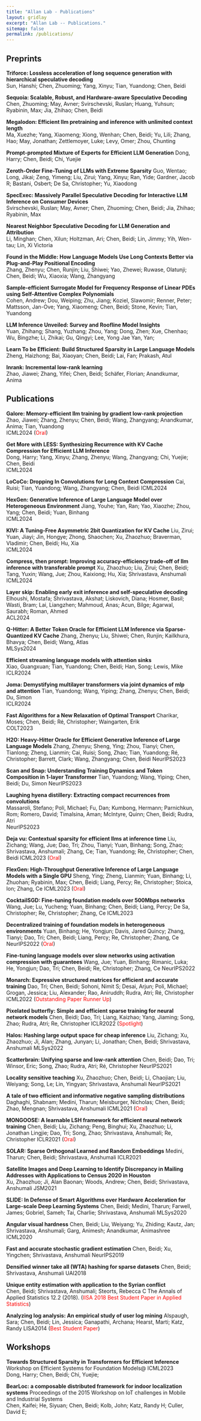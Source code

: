 ```yaml
---
title: "Allan Lab - Publications"
layout: gridlay
excerpt: "Allan Lab -- Publications."
sitemap: false
permalink: /publications/
---
```


## Preprints

**Triforce: Lossless acceleration of long sequence generation with hierarchical speculative decoding**  
Sun, Hanshi; Chen, Zhuoming; Yang, Xinyu; Tian, Yuandong; Chen, Beidi 

**Sequoia: Scalable, Robust, and Hardware-aware Speculative Decoding**    
Chen, Zhuoming; May, Avner; Svirschevski, Ruslan; Huang, Yuhsun; Ryabinin, Max; Jia, Zhihao; Chen, Beidi

**Megalodon: Efficient llm pretraining and inference with unlimited context length**  
Ma, Xuezhe; Yang, Xiaomeng; Xiong, Wenhan; Chen, Beidi; Yu, Lili; Zhang, Hao; May, Jonathan; Zettlemoyer, Luke; Levy, Omer; Zhou, Chunting

**Prompt-prompted Mixture of Experts for Efficient LLM Generation**
Dong, Harry; Chen, Beidi; Chi, Yuejie

**Zeroth-Order Fine-Tuning of LLMs with Extreme Sparsity**
Guo, Wentao; Long, Jikai; Zeng, Yimeng; Liu, Zirui; Yang, Xinyu; Ran, Yide; Gardner, Jacob R; Bastani, Osbert; De Sa, Christopher; Yu, Xiaodong

**SpecExec: Massively Parallel Speculative Decoding for Interactive LLM Inference on Consumer Devices**  
Svirschevski, Ruslan; May, Avner; Chen, Zhuoming; Chen, Beidi; Jia, Zhihao; Ryabinin, Max

**Nearest Neighbor Speculative Decoding for LLM Generation and Attribution**  
Li, Minghan; Chen, Xilun; Holtzman, Ari; Chen, Beidi; Lin, Jimmy; Yih, Wen-tau; Lin, Xi Victoria 

**Found in the Middle: How Language Models Use Long Contexts Better via Plug-and-Play Positional Encoding**   
Zhang, Zhenyu; Chen, Runjin; Liu, Shiwei; Yao, Zhewei; Ruwase, Olatunji; Chen, Beidi; Wu, Xiaoxia; Wang, Zhangyang 

**Sample-efficient Surrogate Model for Frequency Response of Linear PDEs using Self-Attentive Complex Polynomials**    
Cohen, Andrew; Dou, Weiping; Zhu, Jiang; Koziel, Slawomir; Renner, Peter; Mattsson, Jan-Ove; Yang, Xiaomeng; Chen, Beidi; Stone, Kevin; Tian, Yuandong

**LLM Inference Unveiled: Survey and Roofline Model Insights**    
Yuan, Zhihang; Shang, Yuzhang; Zhou, Yang; Dong, Zhen; Xue, Chenhao; Wu, Bingzhe; Li, Zhikai; Gu, Qingyi; Lee, Yong Jae Yan, Yan; 

**Learn To be Efficient: Build Structured Sparsity in Large Language Models**    
Zheng, Haizhong; Bai, Xiaoyan; Chen, Beidi; Lai, Fan; Prakash, Atul 

**Inrank: Incremental low-rank learning**    
Zhao, Jiawei; Zhang, Yifei; Chen, Beidi; Schäfer, Florian; Anandkumar, Anima

## Publications

**Galore: Memory-efficient llm training by gradient low-rank projection** 
Zhao, Jiawei; Zhang, Zhenyu; Chen, Beidi; Wang, Zhangyang; Anandkumar, Anima; Tian, Yuandong  
ICML2024 (<font color=Red>Oral</font>)

**Get More with LESS: Synthesizing Recurrence with KV Cache Compression for Efficient LLM Inference**  
Dong, Harry; Yang, Xinyu; Zhang, Zhenyu; Wang, Zhangyang; Chi, Yuejie; Chen, Beidi  
ICML2024

**LoCoCo: Dropping In Convolutions for Long Context Compression**
Cai, Ruisi; Tian, Yuandong; Wang, Zhangyang; Chen, Beidi
ICML2024

**HexGen: Generative Inference of Large Language Model over Heterogeneous Environment**
Jiang, Youhe; Yan, Ran; Yao, Xiaozhe; Zhou, Yang; Chen, Beidi; Yuan, Binhang  
ICML2024

**KIVI: A Tuning-Free Asymmetric 2bit Quantization for KV Cache** 
Liu, Zirui; Yuan, Jiayi; Jin, Hongye; Zhong, Shaochen; Xu, Zhaozhuo; Braverman, Vladimir; Chen, Beidi; Hu, Xia  
ICML2024

**Compress, then prompt: Improving accuracy-efficiency trade-off of llm inference with transferable prompt**
Xu, Zhaozhuo; Liu, Zirui; Chen, Beidi; Tang, Yuxin; Wang, Jue; Zhou, Kaixiong; Hu, Xia; Shrivastava, Anshumali
ICML2024

**Layer skip: Enabling early exit inference and self-speculative decoding**
Elhoushi, Mostafa; Shrivastava, Akshat; Liskovich, Diana; Hosmer, Basil; Wasti, Bram; Lai, Liangzhen; Mahmoud, Anas; Acun, Bilge; Agarwal, Saurabh; Roman, Ahmed  
ACL2024

**Q-Hitter: A Better Token Oracle for Efficient LLM Inference via Sparse-Quantized KV Cache** 
Zhang, Zhenyu; Liu, Shiwei; Chen, Runjin; Kailkhura, Bhavya; Chen, Beidi; Wang, Atlas  
MLSys2024 

**Efficient streaming language models with attention sinks**    
Xiao, Guangxuan; Tian, Yuandong; Chen, Beidi; Han, Song; Lewis, Mike  
ICLR2024

**Joma: Demystifying multilayer transformers via joint dynamics of mlp and attention**
Tian, Yuandong; Wang, Yiping; Zhang, Zhenyu; Chen, Beidi; Du, Simon  
ICLR2024 

**Fast Algorithms for a New Relaxation of Optimal Transport** 
Charikar, Moses; Chen, Beidi; Ré, Christopher; Waingarten, Erik  
COLT2023

**H2O: Heavy-Hitter Oracle for Efficient Generative Inference of Large Language Models**
Zhang, Zhenyu; Sheng, Ying; Zhou, Tianyi; Chen, Tianlong; Zheng, Lianmin; Cai, Ruisi; Song, Zhao; Tian, Yuandong; Ré, Christopher; Barrett, Clark; Wang, Zhangyang; Chen, Beidi
NeurIPS2023

**Scan and Snap: Understanding Training Dynamics and Token Composition in 1-layer Transformer** 
Tian, Yuandong; Wang, Yiping; Chen, Beidi; Du, Simon
NeurIPS2023

**Laughing hyena distillery: Extracting compact recurrences from convolutions**  
Massaroli, Stefano; Poli, Michael; Fu, Dan; Kumbong, Hermann; Parnichkun, Rom; Romero, David; Timalsina, Aman; McIntyre, Quinn; Chen, Beidi; Rudra, Atri  
NeurIPS2023   

**Deja vu: Contextual sparsity for efficient llms at inference time**
Liu, Zichang; Wang, Jue; Dao, Tri; Zhou, Tianyi; Yuan, Binhang; Song, Zhao; Shrivastava, Anshumali; Zhang, Ce; Tian, Yuandong; Re, Christopher; Chen, Beidi
ICML2023 (<font color=Red>Oral</font>)

**FlexGen: High-Throughput Generative Inference of Large Language Models with a Single GPU**
Sheng, Ying; Zheng, Lianmin; Yuan, Binhang; Li, Zhuohan; Ryabinin, Max; Chen, Beidi; Liang, Percy; Re, Christopher; Stoica, Ion; Zhang, Ce
ICML2023 (<font color=Red>Oral</font>)

**CocktailSGD: Fine-tuning foundation models over 500Mbps networks**
Wang, Jue; Lu, Yucheng; Yuan, Binhang; Chen, Beidi; Liang, Percy; De Sa, Christopher; Re, Christopher; Zhang, Ce
ICML2023

**Decentralized training of foundation models in heterogeneous environments**
Yuan, Binhang; He, Yongjun; Davis, Jared Quincy; Zhang, Tianyi; Dao, Tri; Chen, Beidi; Liang, Percy; Re, Christopher; Zhang, Ce
NeurIPS2022 (<font color=Red>Oral</font>)

**Fine-tuning language models over slow networks using activation compression with guarantees** 
Wang, Jue; Yuan, Binhang; Rimanic, Luka; He, Yongjun; Dao, Tri; Chen, Beidi; Re, Christopher; Zhang, Ce
NeurIPS2022

**Monarch: Expressive structured matrices for efficient and accurate training**
Dao, Tri; Chen, Beidi; Sohoni, Nimit S; Desai, Arjun; Poli, Michael; Grogan, Jessica; Liu, Alexander; Rao, Aniruddh; Rudra, Atri; Ré, Christopher
ICML2022 (<font color=Red>Outstanding Paper Runner Up</font>)

**Pixelated butterfly: Simple and efficient sparse training for neural network models** 
Chen, Beidi; Dao, Tri; Liang, Kaizhao; Yang, Jiaming; Song, Zhao; Rudra, Atri; Re, Christopher
ICLR2022 (<font color=Red>Spotlight</font>)

**Halos: Hashing large output space for cheap inference**
Liu, Zichang; Xu, Zhaozhuo; Ji, Alan; Zhang, Junyan; Li, Jonathan; Chen, Beidi; Shrivastava, Anshumali
MLSys2022

**Scatterbrain: Unifying sparse and low-rank attention** 
Chen, Beidi; Dao, Tri; Winsor, Eric; Song, Zhao; Rudra, Atri; Ré, Christopher
NeurIPS2021

**Locality sensitive teaching**
Xu, Zhaozhuo; Chen, Beidi; Li, Chaojian; Liu, Weiyang; Song, Le; Lin, Yingyan; Shrivastava, Anshumali
NeurIPS2021

**A tale of two efficient and informative negative sampling distributions**
Daghaghi, Shabnam; Medini, Tharun; Meisburger, Nicholas; Chen, Beidi; Zhao, Mengnan; Shrivastava, Anshumali
ICML2021 (<font color=Red>Oral</font>)

**MONGOOSE: A learnable LSH framework for efficient neural network training**
Chen, Beidi; Liu, Zichang; Peng, Binghui; Xu, Zhaozhuo; Li, Jonathan Lingjie; Dao, Tri; Song, Zhao; Shrivastava, Anshumali; Re, Christopher
ICLR2021 (<font color=Red>Oral</font>)

**SOLAR: Sparse Orthogonal Learned and Random Embeddings**
Medini, Tharun; Chen, Beidi; Shrivastava, Anshumali 
ICLR2021

**Satellite Images and Deep Learning to Identify Discrepancy in Mailing Addresses with Applications to Census 2020 in Houston**  
Xu, Zhaozhuo; Ji, Alan Baonan; Woods, Andrew; Chen, Beidi; Shrivastava, Anshumali
JSM2021 

**SLIDE: In Defense of Smart Algorithms over Hardware Acceleration for Large-scale Deep Learning Systems**
Chen, Beidi; Medini, Tharun; Farwell, James; Gobriel, Sameh; Tai, Charlie; Shrivastava, Anshumali
MLSys2020

**Angular visual hardness** 
Chen, Beidi; Liu, Weiyang; Yu, Zhiding; Kautz, Jan; Shrivastava, Anshumali; Garg, Animesh; Anandkumar, Animashree  
ICML2020

**Fast and accurate stochastic gradient estimation** 
Chen, Beidi; Xu, Yingchen; Shrivastava, Anshumali
NeurIPS2019 

**Densified winner take all (WTA) hashing for sparse datasets**
Chen, Beidi; Shrivastava, Anshumali
UAI2018

**Unique entity estimation with application to the Syrian conflict**  
Chen, Beidi; Shrivastava, Anshumali; Steorts, Rebecca C
The Annals of Applied Statistics 12.2 (2018). (<font color=Red>IISA 2018 Best Student Paper in Applied Statistics</font>)

**Analyzing log analysis: An empirical study of user log mining**
Alspaugh, Sara; Chen, Beidi; Lin, Jessica; Ganapathi, Archana; Hearst, Marti; Katz, Randy
LISA2014 (<font color=Red>Best Student Paper</font>)

## Workshops

**Towards Structured Sparsity in Transformers for Efficient Inference** Workshop on Efficient Systems for Foundation Models@ ICML2023  
Dong, Harry; Chen, Beidi; Chi, Yuejie; 

**BearLoc: a composable distributed framework for indoor localization systems** Proceedings of the 2015 Workshop on IoT challenges in Mobile and Industrial Systems  
Chen, Kaifei; He, Siyuan; Chen, Beidi; Kolb, John; Katz, Randy H; Culler, David E; 


 
